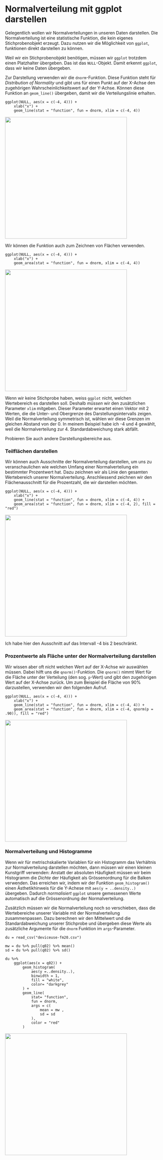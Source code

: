 # Normalverteilung mit ggplot darstellen

Gelegentlich wollen wir Normalverteilungen in unseren Daten darstellen. Die Normalverteilung ist eine statistische Funktion, die kein eigenes Stichprobenobjekt erzeugt. Dazu nutzen wir die Möglichkeit von `ggplot`, funktionen direkt darstellen zu können. 

Weil wir ein Stichprobenobjekt benötigen, müssen wir `ggplot` trotzdem einen Platzhalter übergeben. Das ist das `NULL`-Objekt. Damit erkennt `ggplot`, dass wir keine Daten übergeben. 

Zur Darstellung verwenden wir die `dnorm`-Funktion. Diese Funktion steht für *Distribution of Normality* und gibt uns für einen Punkt auf der X-Achse den zugehörigen Wahrscheinlichkeitswert auf der Y-Achse. Können diese Funktion an  `geom_line()` übergeben, damit wir die Verteilungslinie erhalten. 

```
ggplot(NULL, aes(x = c(-4, 4))) +
    xlab("x") +
    geom_line(stat = "function", fun = dnorm, xlim = c(-4, 4))
```

<img src="https://github.com/dxiai/statistik/raw/main/bilder/norm_vis/norm_line.png" width="400">

Wir können die Funktion auch zum Zeichnen von  Flächen verwenden. 

```
ggplot(NULL, aes(x = c(-4, 4))) +
    xlab("x") +
    geom_area(stat = "function", fun = dnorm, xlim = c(-4, 4))
```
<img src="https://github.com/dxiai/statistik/raw/main/bilder/norm_vis/norm_area.png" width="400">

Wenn wir keine Stichprobe haben, weiss `ggplot` nicht, welchen Wertebereich es darstellen soll. Deshalb *müssen* wir den zusätzlichen Parameter `xlim` mitgeben. Dieser Parameter erwartet einen Vektor mit 2 Werten, die die Unter- und Obergrenze des Darstellungsintervalls zeigen. Weil die Normalverteilung symmetrisch ist, wählen wir diese Grenzen im gleichen Abstand von der 0. In meinem Beispiel habe ich -4 und 4 gewählt, weil die Normalverteilung zur 4. Standardabweichung stark abfällt. 

<p class="alert alert-info">
Probieren Sie auch andere Darstellungsbereiche aus. 
</p>

### Teilflächen darstellen

Wir können auch Ausschnitte der Normalverteilung darstellen, um uns zu veranschaulichen wie welchen Umfang einer Normalverteilung ein bestimmter Prozentwert hat. Dazu zeichnen wir als Linie den gesamten Wertebereich unserer Normalverteilung. Anschliessend zeichnen wir den Flächenausschnitt für die Prozentzahl, die wir darstellen möchten. 

```
ggplot(NULL, aes(x = c(-4, 4))) +
    xlab("x") +
    geom_line(stat = "function", fun = dnorm, xlim = c(-4, 4)) +
    geom_area(stat = "function", fun = dnorm, xlim = c(-4, 2), fill = "red")
```

<img src="https://github.com/dxiai/statistik/raw/main/bilder/norm_vis/norm_part.png" width="400">

Ich habe hier den Ausschnitt auf das Intervall -4 bis 2 beschränkt. 

### Prozentwerte als Fläche unter der Normalverteilung darstellen

Wir wissen aber oft nicht welchen Wert auf der X-Achse wir auswählen müssen. Dabei hilft uns die `qnorm()`-Funktion. Die `qnorm()` nimmt Wert für die Fläche unter der Verteilung (den sog. `p`-Wert) und gibt den zugehörigen Wert auf der X-Achse zurück. Um zum Beispiel die Fläche von 90% darzustellen, verwenden wir den folgenden Aufruf. 

```
ggplot(NULL, aes(x = c(-4, 4))) +
    xlab("x") +
    geom_line(stat = "function", fun = dnorm, xlim = c(-4, 4)) +
    geom_area(stat = "function", fun = dnorm, xlim = c(-4, qnorm(p = .90)), fill = "red")
```

<img src="https://github.com/dxiai/statistik/raw/main/bilder/norm_vis/norm_perc.png" width="400">

### Normalverteilung und Histogramme

Wenn wir für metrischskalierte Variablen für ein Histogramm das Verhältnis zur Normalverteilung darstellen möchten, dann müssen wir einen kleinen Kunstgriff verwenden: Anstatt der absoluten Häufigkeit müssen wir beim Histogramm die *Dichte* der Häufigkeit als Grössenordnung für die Balken verwenden. Das erreichen wir, indem wir der Funktion `geom_histogram()` einen Ästhetikhinweis für die Y-Achese mit `aes(y = ..density..)` übergeben. Dadurch *normalisiert* `ggplot` unsere gemessenen Werte automatisch auf die Grössenordnung der Normalverteilung.

Zusätzlich müssen wir die Normalverteilung noch so verschieben, dass die Wertebereiche unserer Variable mit der Normalverteilung zusammenpassen. Dazu berechnen wir den Mittelwert und die Standardabweichung unserer Stichprobe und übergeben diese Werte als zusätzliche Argumente für die `dnorm` Funktion im `args`-Parameter. 

```
du = read_csv("deviceuse-fm20.csv")

mw = du %>% pull(q02) %>% mean()
sd = du %>% pull(q02) %>% sd()

du %>%
    ggplot(aes(x = q02)) + 
        geom_histogram(
            aes(y =..density..), 
            binwidth = 1, 
            fill = "white", 
            color= "darkgrey"
        ) +
        geom_line(
            stat= "function", 
            fun = dnorm, 
            args = c(
                mean = mw , 
                sd = sd
            ), 
            color = "red"
        )
```

<img src="https://github.com/dxiai/statistik/raw/main/bilder/norm_vis/norm_histo.png" width="400">

<div class="col-md-12 text-center h4">
    <a href="https://moodle.zhaw.ch/course/view.php?id=7569&section=4"><i class="fa fa-lg fa-arrow-up"></i></a>
</div>